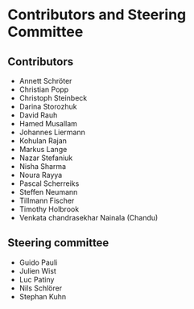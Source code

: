 # Contributors and Steering Committee

## Contributors
- Annett Schröter
- Christian Popp
- Christoph Steinbeck
- Darina Storozhuk
- David Rauh
- Hamed Musallam
- Johannes Liermann
- Kohulan Rajan
- Markus Lange
- Nazar Stefaniuk
- Nisha Sharma
- Noura Rayya
- Pascal Scherreiks
- Steffen Neumann
- Tillmann Fischer
- Timothy Holbrook
- Venkata chandrasekhar Nainala (Chandu)

## Steering committee
- Guido Pauli 
- Julien Wist
- Luc Patiny
- Nils Schlörer
- Stephan Kuhn

